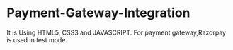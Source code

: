 # Payment-Gateway-Integration
It is Using HTML5, CSS3 and JAVASCRIPT.
 For payment gateway,Razorpay is used in test mode.
